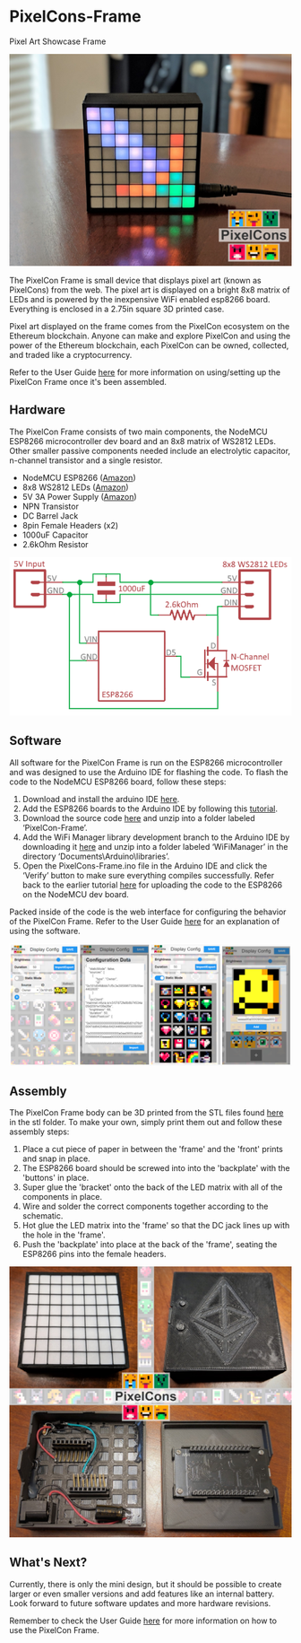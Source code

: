 # PixelCons-Frame
Pixel Art Showcase Frame

![Example](https://raw.githubusercontent.com/PixelCons/PixelCons-Frame/master/doc/img1.jpg)

The PixelCon Frame is small device that displays pixel art (known as PixelCons) from the web. The pixel art is displayed on a bright 8x8 matrix of LEDs and is powered by the inexpensive WiFi enabled esp8266 board. Everything is enclosed in a 2.75in square 3D printed case.

Pixel art displayed on the frame comes from the PixelCon ecosystem on the Ethereum blockchain. Anyone can make and explore PixelCon and using the power of the Ethereum blockchain, each PixelCon can be owned, collected, and traded like a cryptocurrency.

Refer to the User Guide [here](https://github.com/PixelCons/PixelCons-Frame/blob/master/doc/PixelCon%20Frame%20(mini).pdf) for more information on using/setting up the PixelCon Frame once it's been assembled.

## Hardware
The PixelCon Frame consists of two main components, the NodeMCU ESP8266 microcontroller dev board and an 8x8 matrix of WS2812 LEDs. Other smaller passive components needed include an electrolytic capacitor, n-channel transistor and a single resistor.

- NodeMCU ESP8266 ([Amazon](https://www.amazon.com/NodeMCU-ESP8266-Internet-ESP-12E-Development/dp/B074Z2VL6S/ref=sr_1_10?crid=XF6CTQ0Q3GH0&keywords=esp8266+nodemcu&qid=1552268293&s=gateway&sprefix=esp8266+%2Caps%2C774&sr=8-10))
- 8x8 WS2812 LEDs ([Amazon](https://www.amazon.com/Semoic-Matrix-WS2812-Full-Color-Arduino/dp/B07M6D5X34/ref=sr_1_1?keywords=8x8+ws2812&qid=1552268625&s=gateway&sr=8-1))
- 5V 3A Power Supply ([Amazon](https://www.amazon.com/Bestcompu-Converter-Wireless-Switches-Video%EF%BC%885-5mm/dp/B00ME78NSS/ref=sr_1_1?keywords=5v+3+amp+power+supply+5.5&qid=1552270418&s=gateway&sr=8-1))
- NPN Transistor
- DC Barrel Jack
- 8pin Female Headers (x2)
- 1000uF Capacitor
- 2.6kOhm Resistor

![Schematic](https://raw.githubusercontent.com/PixelCons/PixelCons-Frame/master/doc/schematic.png)

## Software
All software for the PixelCon Frame is run on the ESP8266 microcontroller and was designed to use the Arduino IDE for flashing the code. To flash the code to the NodeMCU ESP8266 board, follow these steps:

1. Download and install the arduino IDE [here](https://www.arduino.cc/en/Main/Software).
2. Add the ESP8266 boards to the Arduino IDE by following this [tutorial](https://www.instructables.com/id/Programming-ESP8266-ESP-12E-NodeMCU-Using-Arduino-/).
3. Download the source code [here](https://codeload.github.com/PixelCons/PixelCons-Frame/zip/master) and unzip into a folder labeled ‘PixelCon-Frame’. 
4. Add the WiFi Manager library development branch to the Arduino IDE by downloading it [here](https://codeload.github.com/tzapu/WiFiManager/zip/development) and unzip into a folder labeled ‘WiFiManager’ in the directory ‘Documents\Arduino\libraries’. 
5. Open the PixelCons-Frame.ino file in the Arduino IDE and click the ‘Verify’ button to make sure everything compiles successfully. Refer back to the earlier tutorial [here](https://www.instructables.com/id/Programming-ESP8266-ESP-12E-NodeMCU-Using-Arduino-/) for uploading the code to the ESP8266 on the NodeMCU dev board.

Packed inside of the code is the web interface for configuring the behavior of the PixelCon Frame. Refer to the User Guide [here](https://github.com/PixelCons/PixelCons-Frame/blob/master/doc/PixelCon%20Frame%20(mini).pdf) for an explanation of using the software.

![WebUI](https://raw.githubusercontent.com/PixelCons/PixelCons-Frame/master/doc/webui.png)

## Assembly
The PixelCon Frame body can be 3D printed from the STL files found [here](https://github.com/PixelCons/PixelCons-Frame/tree/master/stl) in the stl folder. To make your own, simply print them out and follow these assembly steps:

1. Place a cut piece of paper in between the 'frame' and the 'front' prints and snap in place.
2. The ESP8266 board should be screwed into into the 'backplate' with the 'buttons' in place. 
3. Super glue the 'bracket' onto the back of the LED matrix with all of the components in place. 
4. Wire and solder the correct components together according to the schematic.
5. Hot glue the LED matrix into the 'frame' so that the DC jack lines up with the hole in the 'frame'. 
6. Push the 'backplate' into place at the back of the 'frame', seating the ESP8266 pins into the female headers.

![Schematic](https://raw.githubusercontent.com/PixelCons/PixelCons-Frame/master/doc/breakdown.jpg)

## What's Next?
Currently, there is only the mini design, but it should be possible to create larger or even smaller versions and add features like an internal battery. Look forward to future software updates and more hardware revisions. 

Remember to check the User Guide [here](https://github.com/PixelCons/PixelCons-Frame/blob/master/doc/PixelCon%20Frame%20(mini).pdf) for more information on how to use the PixelCon Frame.
